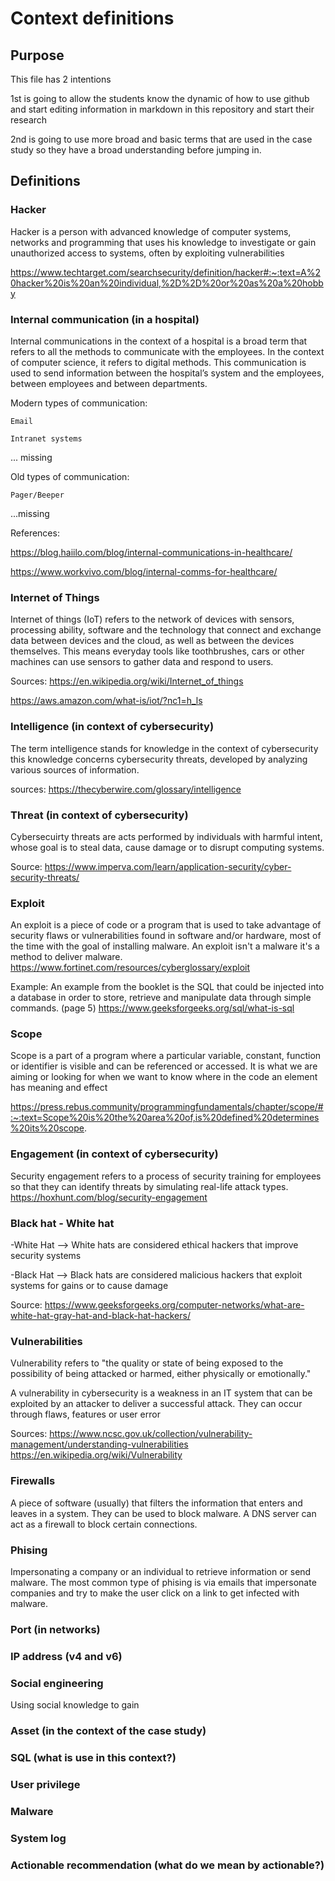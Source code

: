# Context definitions

## Purpose

This file has 2 intentions

1st is going to allow the students know the dynamic of how to use github and start editing information in markdown in this repository and start their research 

2nd is going to use more broad and basic terms that are used in the case study so they have a broad understanding before jumping in. 

  ## Definitions

  ### Hacker
Hacker is a person with advanced knowledge of computer systems, networks and programming that uses his knowledge to investigate or gain unauthorized access to systems, often by exploiting vulnerabilities

https://www.techtarget.com/searchsecurity/definition/hacker#:~:text=A%20hacker%20is%20an%20individual,%2D%2D%20or%20as%20a%20hobby
  ### Internal communication (in a hospital)
Internal communications in the context of a hospital is a broad term that refers to all the methods to communicate with the employees. In the context of computer science, it refers to digital methods. This communication is used to send information between the hospital’s system and the employees, between employees and between departments.  

Modern types of communication: 

    Email 

    Intranet systems 

... missing 

Old types of communication: 

    Pager/Beeper 

...missing 

References: 

https://blog.haiilo.com/blog/internal-communications-in-healthcare/ 

https://www.workvivo.com/blog/internal-comms-for-healthcare/ 

 
 
  ### Internet of Things 
  Internet of things (IoT) refers to the network of devices with sensors, processing ability, software and the technology that connect and exchange data between devices and    the cloud, as well as between the devices themselves. This means everyday tools like toothbrushes, cars or other machines can use sensors to gather data and respond to       users.   

  Sources: 
  https://en.wikipedia.org/wiki/Internet_of_things
  
  https://aws.amazon.com/what-is/iot/?nc1=h_ls 
  
  ### Intelligence (in context of cybersecurity)
  
  The term intelligence stands for knowledge in the context of cybersecurity this knowledge concerns cybersecurity threats, developed by analyzing various sources of information.

  sources: https://thecyberwire.com/glossary/intelligence 


  ### Threat (in context of cybersecurity)
  Cybersecuirty threats are acts performed by individuals with harmful intent, whose goal is to steal data, cause damage or to disrupt computing systems.
  
  Source: https://www.imperva.com/learn/application-security/cyber-security-threats/

  ### Exploit

  An exploit is a piece of code or a program that is used to take advantage of security flaws or vulnerabilities found in software and/or hardware, most of the time with the goal of installing malware. An exploit isn't a malware it's a method to deliver malware.
https://www.fortinet.com/resources/cyberglossary/exploit 

Example: An example from the booklet is the SQL that could be injected into a database in order to store, retrieve and manipulate data through simple commands. (page 5)
https://www.geeksforgeeks.org/sql/what-is-sql

  ### Scope 
Scope is a part of a program where a particular variable, constant, function or identifier is visible and can be referenced or accessed. It is what we are aiming or looking for when we want to know where in the code an element has meaning and effect

https://press.rebus.community/programmingfundamentals/chapter/scope/#:~:text=Scope%20is%20the%20area%20of,is%20defined%20determines%20its%20scope.
  ### Engagement (in context of cybersecurity) 

Security engagement refers to a process of security training for employees so that they can identify threats by simulating real-life attack types. 
https://hoxhunt.com/blog/security-engagement

  ### Black hat - White hat 
  -White Hat --> White hats are considered ethical hackers that improve security systems

  -Black Hat --> Black hats are considered malicious hackers that exploit systems for gains or to cause damage

  Source: https://www.geeksforgeeks.org/computer-networks/what-are-white-hat-gray-hat-and-black-hat-hackers/

  ### Vulnerabilities 
  Vulnerability refers to "the quality or state of being exposed to the possibility of being attacked or harmed, either 
  physically or emotionally."
  
  A vulnerability in cybersecurity is a weakness in an IT system that can be exploited by an attacker to deliver a 
  successful   attack. They can occur through flaws, features or user error
  
  Sources: https://www.ncsc.gov.uk/collection/vulnerability-management/understanding-vulnerabilities
           https://en.wikipedia.org/wiki/Vulnerability
  ### Firewalls 
A piece of software (usually) that filters the information that enters and leaves in a system. They can be used to block malware. A DNS server can act as a firewall to block certain connections.

  ### Phising 
Impersonating a company or an individual to retrieve information or send malware. The most common type of phising is via emails that impersonate companies and try to make the user click on a link to get infected with malware.

  ### Port (in networks)

  ### IP address (v4 and v6)

  ### Social engineering
Using social knowledge to gain

  ### Asset (in the context of the case study)

  ### SQL  (what is use in this context?)

  ### User privilege 

  ### Malware 

  ### System log 

  ### Actionable recommendation (what do we mean by actionable?) 


  
